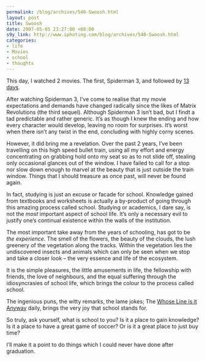 ```yaml
--- 
permalink: /blog/archives/540-Swoosh.html
layout: post
title: Swoosh
date: 2007-05-05 23:27:00 +08:00
s9y_link: http://www.iphoting.com/blog/archives/540-Swoosh.html
categories: 
- life
- Movies
- school
- thoughts
---
```

<p class="whiteline"><p>This day, I watched 2 movies. The first, Spiderman 3, and followed by <a onclick="_gaq.push(['_trackPageview', '/extlink/en.wikipedia.org/wiki/Thirteen_Days_%28film%29']);"  href="http://en.wikipedia.org/wiki/Thirteen_Days_%28film%29">13 days</a>.</p>
</p><p class="whiteline"><p>After watching Spiderman 3, I&#8217;ve come to realise that my movie expectations and demands have changed radically since the likes of Matrix Revolutions (the third sequel). Although Spiderman 3 isn&#8217;t bad, but I findt a tad predictable and rather generic. It&#8217;s as though I knew the ending and how every character would develop, leaving no room for surprises. It&#8217;s worst when there isn&#8217;t any twist in the end, concluding with highly corny scenes.</p>
</p><p class="whiteline"><p>However, it did bring me a revelation. Over the past 2 years, I&#8217;ve been travelling on this high speed bullet train, using all my effort and energy concentrating on grabbing hold onto my seat so as to not slide off, stealing only occasional glances out of the window. I have failed to call for a stop nor slow down enough to marvel at the beauty that is just outside the train window. Things that I should treasure as once past, will never be found again.</p>
</p><p class="whiteline"><p>In fact, studying is just an excuse or facade for school. Knowledge gained from textbooks and worksheets is actually a by-product of going through this amazing process called school. Studying or academics, I dare say, is not the <em>most</em> important aspect of school life. It&#8217;s only a necessary evil to justify one&#8217;s continual existence within the walls of the institution.</p>
</p><p class="whiteline"><p>The most important take away from the years of schooling, has got to be <em>the experience</em>. The smell of the flowers, the beauty of the clouds, the lush greenery of the vegetation along the tracks. Within the vegetation lies the undiscovered insects and animals which can only be seen when we stop and take a closer look – the very essence and life of the ecosystem.</p>
</p><p class="whiteline"><p>It is the simple pleasures, the little amusements in life, the fellowship with friends, the love of neighbours, and the equal suffering through the idiosyncrasies of school life, which brings the colour to the process called school.</p>
</p><p class="whiteline"><p>The ingenious puns, the witty remarks, the lame jokes; The <a onclick="_gaq.push(['_trackPageview', '/extlink/en.wikipedia.org/wiki/Whose_Line_Is_It_Anyway%3F']);"  href="http://en.wikipedia.org/wiki/Whose_Line_Is_It_Anyway%3F">Whose Line is it Anyway</a> daily, brings the very joy that school stands for.</p>
</p><p class="whiteline"><p>So truly, ask yourself, what is school to you? Is it a place to gain knowledge? Is it a place to have a great game of soccer? Or is it a great place to just buy time?</p>
</p><p class="break"><p>I&#8217;ll make it a point to do things which I could never have done after graduation.</p></p>
